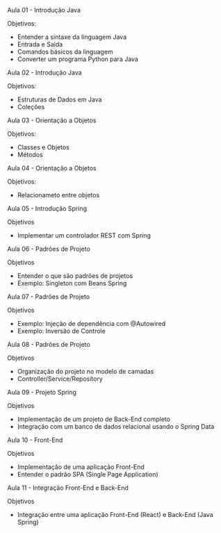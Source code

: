 Aula 01 - Introdução Java

Objetivos:
- Entender a sintaxe da linguagem Java
- Entrada e Saída
- Comandos básicos da linguagem
- Converter um programa Python para Java

Aula 02 - Introdução Java

Objetivos:
- Estruturas de Dados em Java
- Coleções

Aula 03 - Orientação a Objetos

Objetivos:
- Classes e Objetos
- Métodos

Aula 04 - Orientação a Objetos

Objetivos:
- Relacionameto entre objetos

Aula 05 - Introdução Spring

Objetivos
- Implementar um controlador REST com Spring

Aula 06 - Padrões de Projeto

Objetivos
- Entender o que são padrões de projetos
- Exemplo: Singleton com Beans Spring

Aula 07 - Padrões de Projeto

Objetivos
- Exemplo: Injeção de dependência com @Autowired
- Exemplo: Inversão de Controle


Aula 08 - Padrões de Projeto

Objetivos
- Organização do projeto no modelo de camadas
- Controller/Service/Repository

Aula 09 - Projeto Spring

Objetivos
- Implementação de um projeto de Back-End completo
- Integração com um banco de dados relacional usando o Spring Data

Aula 10 - Front-End

Objetivos
- Implementação de uma aplicação Front-End
- Entender o padrão SPA (Single Page Application)


Aula 11 - Integração Front-End e Back-End

Objetivos
- Integração entre uma aplicação Front-End (React) e Back-End (Java Spring)
